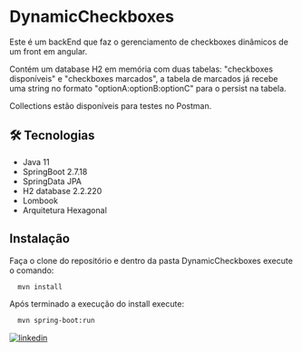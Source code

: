 # DynamicCheckboxes
Este é um backEnd que faz o gerenciamento de checkboxes dinâmicos de um front em angular.

Contém um database H2 em memória com duas tabelas: "checkboxes disponíveis" e "checkboxes marcados", a tabela de marcados já recebe uma string no formato "optionA:optionB:optionC" para o persist na tabela.

Collections estão disponíveis para testes no Postman.



## 🛠 Tecnologias
- Java 11
- SpringBoot 2.7.18
- SpringData JPA
- H2 database 2.2.220
- Lombook
- Arquitetura Hexagonal


## Instalação

Faça o clone do repositório e dentro da pasta DynamicCheckboxes execute o comando:

```bash
  mvn install
```

Após terminado a execução do install execute:

```bash
  mvn spring-boot:run
```

[![linkedin](https://img.shields.io/badge/linkedin-0A66C2?style=for-the-badge&logo=linkedin&logoColor=white)](https://www.linkedin.com/in/vicent-ramos-33954ab5/)


